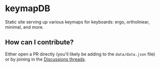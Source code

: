 # keymapDB

Static site serving up various keymaps for keyboards: ergo, ortholinear, minimal, and more.

## How can I contribute?

Either open a PR directly (you'll likely be adding to the `data/data.json` file) or by joining in the [Discussions threads](https://github.com/mathias/keymapdb/discussions).
